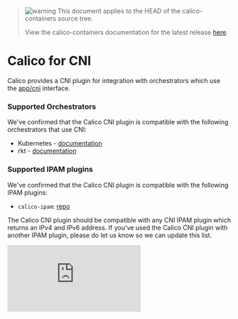 <!--- master only -->
> ![warning](../../images/warning.png) This document applies to the HEAD of the calico-containers source tree.
>
> View the calico-containers documentation for the latest release [here](https://github.com/projectcalico/calico-containers/blob/v0.14.0/README.md).
<!--- else
> You are viewing the calico-containers documentation for release **release**.
<!--- end of master only -->

# Calico for CNI 
Calico provides a CNI plugin for integration with orchestrators which use the [app/cni][appc-repo] interface.

### Supported Orchestrators
We've confirmed that the Calico CNI plugin is compatible with the following orchestrators that use CNI:
- Kubernetes - [documentation](kubernetes/README.md)
- rkt - [documentation](rkt/README.md)

### Supported IPAM plugins
We've confirmed that the Calico CNI plugin is compatible with the following IPAM plugins:
- `calico-ipam`: [repo](https://github.com/projectcalico/calico-cni)

The Calico CNI plugin should be compatible with any CNI IPAM plugin which returns an IPv4 and IPv6 address.  If you've used the Calico CNI plugin with another IPAM plugin, please do let us know so we can update this list.

[appc-repo]: https://github.com/appc/cni

[![Analytics](https://ga-beacon.appspot.com/UA-52125893-3/calico-containers/docs/cni/README.md?pixel)](https://github.com/igrigorik/ga-beacon)

